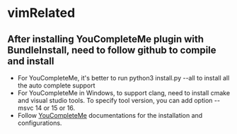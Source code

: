 # vimRelated
## After installing YouCompleteMe plugin with BundleInstall, need to follow github to compile and install
- For YouCompleteMe, it's better to run python3 install.py --all to install all the auto complete support
- For YouCompleteMe in Windows, to support clang, need to install cmake and visual studio tools. To specify tool version, you can add option --msvc 14 or 15 or 16.
- Follow [YouCompleteMe](https://github.com/ycm-core/YouCompleteMe.git) documentations for the installation and configurations.
